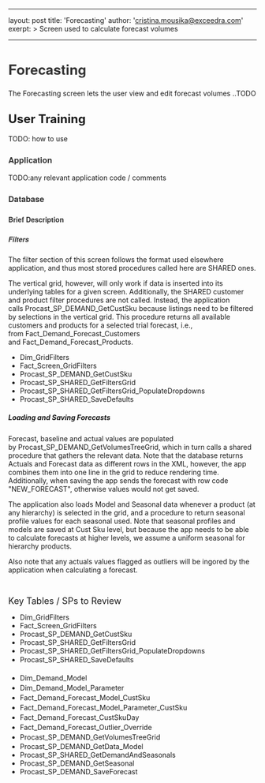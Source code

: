 
---
layout: post
title:  'Forecasting'
author: 'cristina.mousika@exceedra.com'
exerpt: >
  Screen used to calculate forecast volumes 

---

  <h1 style="font-family: 'Helvetica Neue', Helvetica, Arial, sans-serif; color: #333333;"><span style="line-height: 1.42857;">Forecasting</span></h1>
<p><span style="line-height: 1.42857;">The Forecasting screen lets the user view and edit forecast volumes ..TODO</span></p>
<h2><span style="line-height: 1.42857;"></span><span style="line-height: 1.1; font-size: 24px;">User Training</span></h2>
<p>TODO: how to use</p>
<h3 style="font-family: 'Helvetica Neue', Helvetica, Arial, sans-serif; color: #333333;">Application</h3>
<p>TODO:any relevant application code / comments</p>
<h3 style="font-family: 'Helvetica Neue', Helvetica, Arial, sans-serif; color: #333333;">Database</h3>
<h4 style="font-family: 'Helvetica Neue', Helvetica, Arial, sans-serif; color: #333333;">Brief Description</h4>
<h5 style="font-family: 'Helvetica Neue', Helvetica, Arial, sans-serif; color: #333333;"><strong>Filters</strong></h5>
<p>The filter section of this screen follows the format used elsewhere application, and thus most stored procedures called here are SHARED ones.</p>
<p>The vertical grid, however, will only work if data is inserted into its underlying tables for a given screen. Additionally, the SHARED customer and product filter procedures are not called. Instead, the application calls&nbsp;Procast_SP_DEMAND_GetCustSku because listings need to be filtered by selections in the vertical grid. This procedure returns all available customers and products for a selected trial forecast, i.e., from&nbsp;Fact_Demand_Forecast_Customers and&nbsp;Fact_Demand_Forecast_Products.</p>
<ul>
    <li>Dim_GridFilters</li>
    <li>Fact_Screen_GridFilters</li>
    <li>Procast_SP_DEMAND_GetCustSku</li>
    <li>Procast_SP_SHARED_GetFiltersGrid</li>
    <li>Procast_SP_SHARED_GetFiltersGrid_PopulateDropdowns</li>
    <li>Procast_SP_SHARED_SaveDefaults</li>
</ul>
<h5><span style="line-height: 1.42857;"><strong>Loading and Saving Forecasts</strong></span></h5>
<p>Forecast, baseline and actual values are populated by&nbsp;Procast_SP_DEMAND_GetVolumesTreeGrid, which in turn calls a shared procedure that gathers the relevant data. Note that the database returns Actuals and Forecast data as different rows in the XML, however, the app combines them into one line in the grid to reduce rendering time. Additionally, when saving the app sends the forecast with row code "NEW_FORECAST", otherwise values would not get saved.</p>
<p>The application also loads Model and Seasonal data whenever a product (at any hierarchy) is selected in the grid, and a procedure to return seasonal profile values for each seasonal used. Note that seasonal profiles and models are saved at Cust Sku level, but because the app needs to be able to calculate forecasts at higher levels, we assume a uniform seasonal for hierarchy products.</p>
<p>Also note that any actuals values flagged as outliers will be ingored by the application when calculating a forecast.</p>
<p>&nbsp;</p>
<p><span style="line-height: 1.1; font-size: 18px;">Key Tables / SPs to Review</span></p>
<ul>
    <li>Dim_GridFilters</li>
    <li>Fact_Screen_GridFilters</li>
    <li>Procast_SP_DEMAND_GetCustSku</li>
    <li>Procast_SP_SHARED_GetFiltersGrid</li>
    <li>Procast_SP_SHARED_GetFiltersGrid_PopulateDropdowns</li>
    <li><span style="line-height: 1.42857;">Procast_SP_SHARED_SaveDefaults</span><br />
    <br />
    </li>
    <li><span style="line-height: 1.42857;">Dim_Demand_Model</span></li>
    <li><span style="line-height: 1.42857;">Dim_Demand_Model_Parameter</span></li>
    <li><span style="line-height: 1.42857;">Fact_Demand_Forecast_Model_CustSku</span></li>
    <li><span style="line-height: 1.42857;">Fact_Demand_Forecast_Model_Parameter_CustSku</span></li>
    <li><span style="line-height: 1.42857;">Fact_Demand_Forecast_CustSkuDay</span></li>
    <li><span style="line-height: 1.42857;">Fact_Demand_Forecast_Outlier_Override</span></li>
    <li><span style="line-height: 1.42857;">Procast_SP_DEMAND_GetVolumesTreeGrid</span></li>
    <li>Procast_SP_DEMAND_GetData_Model</li>
    <li>Procast_SP_SHARED_GetDemandAndSeasonals</li>
    <li>Procast_SP_DEMAND_GetSeasonal</li>
    <li>Procast_SP_DEMAND_SaveForecast</li>
</ul>
<p><span style="line-height: 1.42857;"></span></p>